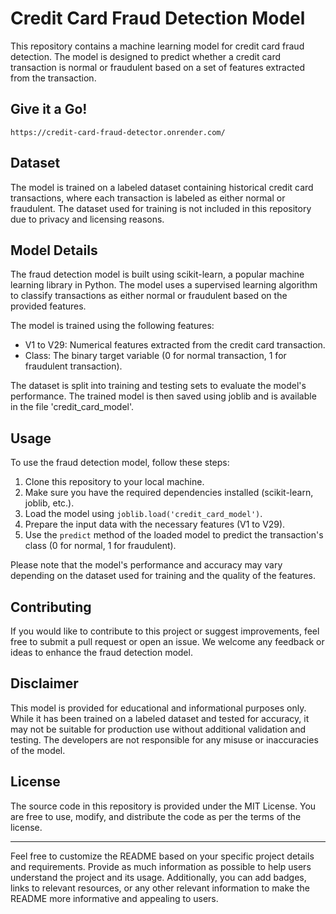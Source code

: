 # Credit Card Fraud Detection Model


This repository contains a machine learning model for credit card fraud detection. The model is designed to predict whether a credit card transaction is normal or fraudulent based on a set of features extracted from the transaction.

## Give it a Go!
```
https://credit-card-fraud-detector.onrender.com/
```
## Dataset

The model is trained on a labeled dataset containing historical credit card transactions, where each transaction is labeled as either normal or fraudulent. The dataset used for training is not included in this repository due to privacy and licensing reasons.

## Model Details

The fraud detection model is built using scikit-learn, a popular machine learning library in Python. The model uses a supervised learning algorithm to classify transactions as either normal or fraudulent based on the provided features.

The model is trained using the following features:
- V1 to V29: Numerical features extracted from the credit card transaction.
- Class: The binary target variable (0 for normal transaction, 1 for fraudulent transaction).

The dataset is split into training and testing sets to evaluate the model's performance. The trained model is then saved using joblib and is available in the file 'credit_card_model'.

## Usage

To use the fraud detection model, follow these steps:

1. Clone this repository to your local machine.
2. Make sure you have the required dependencies installed (scikit-learn, joblib, etc.).
3. Load the model using `joblib.load('credit_card_model')`.
4. Prepare the input data with the necessary features (V1 to V29).
5. Use the `predict` method of the loaded model to predict the transaction's class (0 for normal, 1 for fraudulent).

Please note that the model's performance and accuracy may vary depending on the dataset used for training and the quality of the features.

## Contributing

If you would like to contribute to this project or suggest improvements, feel free to submit a pull request or open an issue. We welcome any feedback or ideas to enhance the fraud detection model.

## Disclaimer

This model is provided for educational and informational purposes only. While it has been trained on a labeled dataset and tested for accuracy, it may not be suitable for production use without additional validation and testing. The developers are not responsible for any misuse or inaccuracies of the model.

## License

The source code in this repository is provided under the MIT License. You are free to use, modify, and distribute the code as per the terms of the license.

---

Feel free to customize the README based on your specific project details and requirements. Provide as much information as possible to help users understand the project and its usage. Additionally, you can add badges, links to relevant resources, or any other relevant information to make the README more informative and appealing to users.

